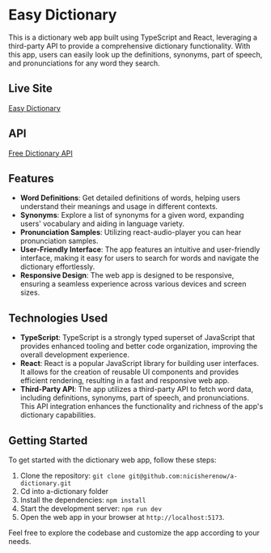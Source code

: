 # Easy Dictionary

This is a dictionary web app built using TypeScript and React, leveraging a third-party API to provide a comprehensive dictionary functionality. With this app, users can easily look up the definitions, synonyms, part of speech, and pronunciations for any word they search.

## Live Site
[Easy Dictionary](https://dictionary-free.netlify.app/)

## API
[Free Dictionary API](https://dictionaryapi.dev/)

## Features

- **Word Definitions**: Get detailed definitions of words, helping users understand their meanings and usage in different contexts.
- **Synonyms**: Explore a list of synonyms for a given word, expanding users' vocabulary and aiding in language variety.
- **Pronunciation Samples**: Utilizing react-audio-player you can hear pronunciation samples.
- **User-Friendly Interface**: The app features an intuitive and user-friendly interface, making it easy for users to search for words and navigate the dictionary effortlessly.
- **Responsive Design**: The web app is designed to be responsive, ensuring a seamless experience across various devices and screen sizes.

## Technologies Used

- **TypeScript**: TypeScript is a strongly typed superset of JavaScript that provides enhanced tooling and better code organization, improving the overall development experience.
- **React**: React is a popular JavaScript library for building user interfaces. It allows for the creation of reusable UI components and provides efficient rendering, resulting in a fast and responsive web app.
- **Third-Party API**: The app utilizes a third-party API to fetch word data, including definitions, synonyms, part of speech, and pronunciations. This API integration enhances the functionality and richness of the app's dictionary capabilities.

## Getting Started

To get started with the dictionary web app, follow these steps:

1. Clone the repository: `git clone git@github.com:nicisherenow/a-dictionary.git`
2. Cd into a-dictionary folder
3. Install the dependencies: `npm install`
4. Start the development server: `npm run dev`
5. Open the web app in your browser at `http://localhost:5173`.

Feel free to explore the codebase and customize the app according to your needs.
